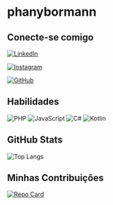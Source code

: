 # phanybormann

## Conecte-se comigo
[![LinkedIn](https://img.shields.io/badge/LinkedIn-0077B5?style=for-the-badge&logo=linkedin&logoColor=white)](https://www.linkedin.com/in/SEUUSERNAME/) 

[![Instagram](https://img.shields.io/badge/-Instagram-%23E4405F?style=for-the-badge&logo=instagram&logoColor=white)](https://www.instagram.com/phanybormann/)

[![GitHub](https://img.shields.io/badge/GitHub-100000?style=for-the-badge&logo=github&logoColor=white)](https://github.com/phanybormann)

## Habilidades
![PHP](https://img.shields.io/badge/PHP-777BB4?style=for-the-badge&logo=php&logoColor=white)
![JavaScript](https://img.shields.io/badge/JavaScript-F7DF1E?style=for-the-badge&logo=javascript&logoColor=black)
![C#](https://img.shields.io/badge/C%23-239120?style=for-the-badge&logo=c-sharp&logoColor=white)
![Kotlin](https://img.shields.io/badge/Kotlin-0095D5?&style=for-the-badge&logo=kotlin&logoColor=white)

## GitHub Stats
![Top Langs](https://github-readme-stats-git-masterrstaa-rickstaa.vercel.app/api/top-langs/?username=phanybormann&bg_color=000&border_color=30A3DC&title_color=E94D5F&text_color=FFF)

## Minhas Contribuições
[![Repo Card](https://github-readme-stats.vercel.app/api/pin/?username=phanybormann&repo=dio-lab-open-source&bg_color=000&border_color=30A3DC&show_icons=true&icon_color=30A3DC&title_color=E94D5F&text_color=FFF)](https://github.com/phanybormann/dio-lab-open-source)